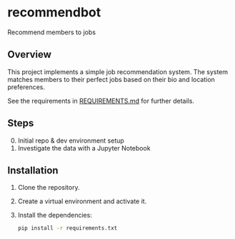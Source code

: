 # recommendbot

Recommend members to jobs


## Overview

This project implements a simple job recommendation system. The system matches members to their perfect jobs based on their bio and location preferences. 

See the requirements in [REQUIREMENTS.md](REQUIREMENTS.md) for further details.

## Steps

0. Initial repo & dev environment setup
1. Investigate the data with a Jupyter Notebook

## Installation

1. Clone the repository.
2. Create a virtual environment and activate it.
3. Install the dependencies:

    ```sh
    pip install -r requirements.txt
    ```
